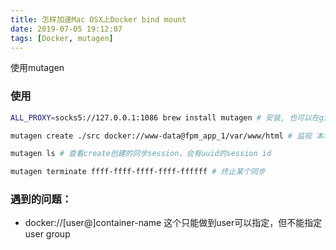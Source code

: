```yaml
---
title: 怎样加速Mac OSX上Docker bind mount
date: 2019-07-05 19:12:07
tags: [Docker, mutagen]
---
```


使用mutagen

### 使用

```bash
ALL_PROXY=socks5://127.0.0.1:1086 brew install mutagen # 安装, 也可以在github release页面下载编译好的版本

mutagen create ./src docker://www-data@fpm_app_1/var/www/html # 监视 本地./src <===> 容器name/var/www/html 并同步，使用www-data作为用户

mutagen ls # 查看create创建的同步session，会有uuid的session id

mutagen terminate ffff-ffff-ffff-ffff-ffffff # 终止某个同步
```

### 遇到的问题：

- docker://[user@]container-name 这个只能做到user可以指定，但不能指定user group
